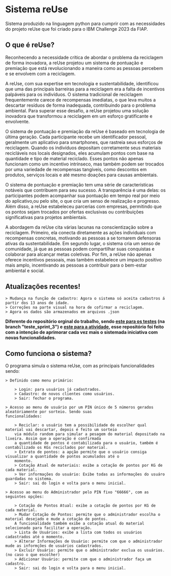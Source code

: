 # Sistema  reUse
Sistema produzido na linguagem python para cumprir com as necessidades do projeto reUse que foi criado para o IBM Challenge 2023 da FIAP.

## O que é reUse?

Reconhecendo a necessidade crítica de abordar o problema da reciclagem de forma inovadora, a reUse projetou um sistema de pontuação e premiação que está revolucionando a maneira como as pessoas percebem e se envolvem com a reciclagem.

A reUse, com sua expertise em tecnologia e sustentabilidade, identificou que uma das principais barreiras para a reciclagem era a falta de incentivos palpáveis para os indivíduos. O sistema tradicional de reciclagem frequentemente carece de recompensas imediatas, o que leva muitos a descartar resíduos de forma inadequada, contribuindo para o problema ambiental. Para superar esse desafio, a reUse projetou uma solução inovadora que transformou a reciclagem em um esforço gratificante e envolvente.

O sistema de pontuação e premiação da reUse é baseado em tecnologia de última geração. Cada participante recebe um identificador pessoal, geralmente um aplicativo para smartphones, que rastreia seus esforços de reciclagem. Quando os indivíduos depositam corretamente seus materiais recicláveis ​​nos locais designados, eles acumulam pontos com base na quantidade e tipo de material reciclado. Esses pontos não apenas funcionam como um incentivo intrínseco, mas também podem ser trocados por uma variedade de recompensas tangíveis, como descontos em produtos, serviços locais e até mesmo doações para causas ambientais.

O sistema de pontuação e premiação tem uma série de características notáveis que contribuem para seu sucesso. A transparência é uma delas: os participantes podem acompanhar sua pontuação em tempo real por meio do aplicativo,ou pelo site, o que cria um senso de realização e progresso. Além disso, a reUse estabeleceu parcerias com empresas, permitindo que os pontos sejam trocados por ofertas exclusivas ou contribuições significativas para projetos ambientais.

A abordagem da reUse cita várias lacunas na conscientização sobre a reciclagem. Primeiro, ela conecta diretamente as ações individuais com recompensas concretas, motivando as pessoas a se tornarem defensoras ativas da sustentabilidade. Em segundo lugar, o sistema cria um senso de comunidade, já que as pessoas podem compartilhar suas conquistas e colaborar para alcançar metas coletivas. Por fim, a reUse não apenas oferece incentivos pessoais, mas também estabelece um impacto positivo mais amplo, incentivando as pessoas a contribuir para o bem-estar ambiental e social.

## Atualizações recentes!

    > Mudança na função de cadastro: Agora o sistema só aceita cadastros á partir dos 13 anos de idade.
    > Correções na parte visual na hora de cofirmar a reciclagem.
    > Agora os dados são armazenados em arquivos .json

**Diferente do repositório orginal do trabalho, sendo [este para os testes](https://github.com/victoriafpizza/sprintpython2) (na branch "teste_sprint_3") e [este para a atividade](https://github.com/emnuelle/ibm-challenge-sprint3-ctwp), esse repositório foi feito com a intenção de aprimorar cada vez mais o sistemada iniciativa com novas funcionalidades.** 


## Como funciona o sistema? 

 O programa simula o sistema reUse, com as principais funcionalidades sendo:

    > Definido como menu primário:

        > Login: para usuários já cadastrados.
        > Cadastro: de novos clientes como usuários.
        > Sair: fechar o programa.

    > Acesso ao menu de usuário por um PIN único de 5 números gerados aleatóriamente por sorteio. Sendo suas
    funcionalidades:

        > Reciclar: o usuário tem a possibilidade de escolher qual material vai descartar, depois é feito um sorteio
        via módulo random para simular a pesagem do material depositado na lixeira. Assim que a operação é confirmada
        a quantidade de pontos é contabilizada para o usuário, também é contabilizado os KGs reciclados por material.
        > Extrato de pontos: a apção permite que o usuário consiga visualizar a quantidade de pontos acumulados até o
        momento.
        > Cotação Atual de materiais: exibe a cotação de pontos por KG de cada material.
        > Ver informações do usuário: Exibe todas as informações do usuáro guardadas no sistema.
        > Sair: sai do login e volta para o menu inicial.

    > Acesso ao menu do Administrador pelo PIN fixo "66666", com as seguintes opções:

        > Cotação de Pontos Atual: exibe a cotação de pontos por KG de cada material.
        > Mudar Cotação de Pontos: permite que o administrador escolha o material desejado e mude a cotação de pontos.
        A funcionalidade também exibe a cotação atual do material selecionado para facilitar a operação.
        > Lista de Usuários: exibe a lista com todos os usuários cadastrados até o momento.
        > Alterar Informações de Usuário: permite com que o administrador mude as informções de usuários cadastrados.
        > Excluir Usuário: permite que o administrador exclua os usuários. (no caso o que escolher)
        > Adicionar Usuário: permite com que o administrador faça um cadastro.
        > Sair: sai do login e volta para o menu inicial.